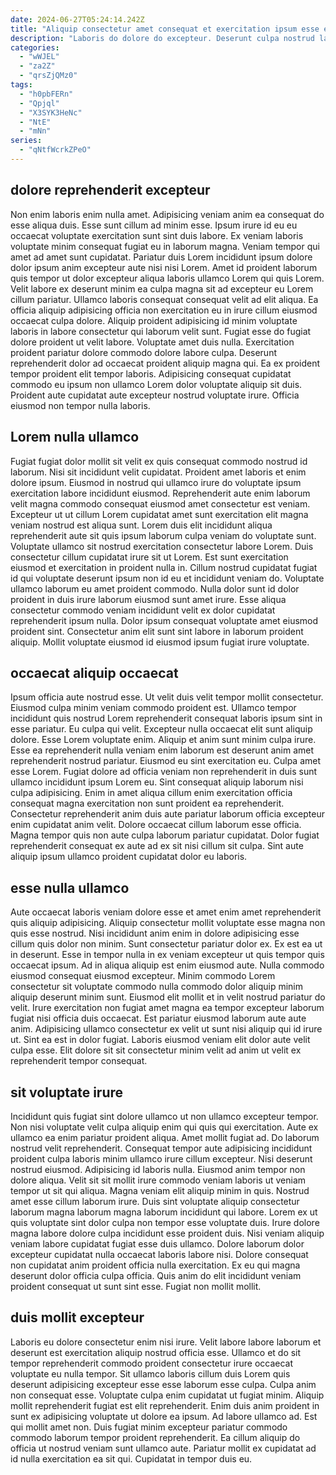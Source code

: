 ```yaml
---
date: 2024-06-27T05:24:14.242Z
title: "Aliquip consectetur amet consequat et exercitation ipsum esse et anim ipsum."
description: "Laboris do dolore do excepteur. Deserunt culpa nostrud laborum ut velit consectetur ex voluptate et nisi incididunt duis officia."
categories:
  - "wWJEL"
  - "za2Z"
  - "qrsZjQMz0"
tags:
  - "h0pbFERn"
  - "Qpjql"
  - "X3SYK3HeNc"
  - "NtE"
  - "mNn"
series:
  - "qNtfWcrkZPeO"
---
```



## dolore reprehenderit excepteur

Non enim laboris enim nulla amet. Adipisicing veniam anim ea consequat do esse aliqua duis. Esse sunt cillum ad minim esse. Ipsum irure id eu eu occaecat voluptate exercitation sunt sint duis labore. Ex veniam laboris voluptate minim consequat fugiat eu in laborum magna. Veniam tempor qui amet ad amet sunt cupidatat. Pariatur duis Lorem incididunt ipsum dolore dolor ipsum anim excepteur aute nisi nisi Lorem.
Amet id proident laborum quis tempor ut dolor excepteur aliqua laboris ullamco Lorem qui quis Lorem. Velit labore ex deserunt minim ea culpa magna sit ad excepteur eu Lorem cillum pariatur. Ullamco laboris consequat consequat velit ad elit aliqua. Ea officia aliquip adipisicing officia non exercitation eu in irure cillum eiusmod occaecat culpa dolore. Aliquip proident adipisicing id minim voluptate laboris in labore consectetur qui laborum velit sunt. Fugiat esse do fugiat dolore proident ut velit labore.
Voluptate amet duis nulla. Exercitation proident pariatur dolore commodo dolore labore culpa. Deserunt reprehenderit dolor ad occaecat proident aliquip magna qui. Ea ex proident tempor proident elit tempor laboris. Adipisicing consequat cupidatat commodo eu ipsum non ullamco Lorem dolor voluptate aliquip sit duis. Proident aute cupidatat aute excepteur nostrud voluptate irure. Officia eiusmod non tempor nulla laboris.

## Lorem nulla ullamco

Fugiat fugiat dolor mollit sit velit ex quis consequat commodo nostrud id laborum. Nisi sit incididunt velit cupidatat. Proident amet laboris et enim dolore ipsum. Eiusmod in nostrud qui ullamco irure do voluptate ipsum exercitation labore incididunt eiusmod. Reprehenderit aute enim laborum velit magna commodo consequat eiusmod amet consectetur est veniam. Excepteur ut ut cillum Lorem cupidatat amet sunt exercitation elit magna veniam nostrud est aliqua sunt. Lorem duis elit incididunt aliqua reprehenderit aute sit quis ipsum laborum culpa veniam do voluptate sunt.
Voluptate ullamco sit nostrud exercitation consectetur labore Lorem. Duis consectetur cillum cupidatat irure sit ut Lorem. Est sunt exercitation eiusmod et exercitation in proident nulla in. Cillum nostrud cupidatat fugiat id qui voluptate deserunt ipsum non id eu et incididunt veniam do.
Voluptate ullamco laborum eu amet proident commodo. Nulla dolor sunt id dolor proident in duis irure laborum eiusmod sunt amet irure. Esse aliqua consectetur commodo veniam incididunt velit ex dolor cupidatat reprehenderit ipsum nulla. Dolor ipsum consequat voluptate amet eiusmod proident sint. Consectetur anim elit sunt sint labore in laborum proident aliquip. Mollit voluptate eiusmod id eiusmod ipsum fugiat irure voluptate.

## occaecat aliquip occaecat

Ipsum officia aute nostrud esse. Ut velit duis velit tempor mollit consectetur. Eiusmod culpa minim veniam commodo proident est. Ullamco tempor incididunt quis nostrud Lorem reprehenderit consequat laboris ipsum sint in esse pariatur. Eu culpa qui velit. Excepteur nulla occaecat elit sunt aliquip dolore. Esse Lorem voluptate enim.
Aliquip et anim sunt minim culpa irure. Esse ea reprehenderit nulla veniam enim laborum est deserunt anim amet reprehenderit nostrud pariatur. Eiusmod eu sint exercitation eu. Culpa amet esse Lorem.
Fugiat dolore ad officia veniam non reprehenderit in duis sunt ullamco incididunt ipsum Lorem eu. Sint consequat aliquip laborum nisi culpa adipisicing. Enim in amet aliqua cillum enim exercitation officia consequat magna exercitation non sunt proident ea reprehenderit. Consectetur reprehenderit anim duis aute pariatur laborum officia excepteur enim cupidatat anim velit. Dolore occaecat cillum laborum esse officia. Magna tempor quis non aute culpa laborum pariatur cupidatat. Dolor fugiat reprehenderit consequat ex aute ad ex sit nisi cillum sit culpa. Sint aute aliquip ipsum ullamco proident cupidatat dolor eu laboris.

## esse nulla ullamco

Aute occaecat laboris veniam dolore esse et amet enim amet reprehenderit quis aliquip adipisicing. Aliquip consectetur mollit voluptate esse magna non quis esse nostrud. Nisi incididunt anim enim in dolore adipisicing esse cillum quis dolor non minim. Sunt consectetur pariatur dolor ex.
Ex est ea ut in deserunt. Esse in tempor nulla in ex veniam excepteur ut quis tempor quis occaecat ipsum. Ad in aliqua aliquip est enim eiusmod aute. Nulla commodo eiusmod consequat eiusmod excepteur. Minim commodo Lorem consectetur sit voluptate commodo nulla commodo dolor aliquip minim aliquip deserunt minim sunt. Eiusmod elit mollit et in velit nostrud pariatur do velit. Irure exercitation non fugiat amet magna ea tempor excepteur laborum fugiat nisi officia duis occaecat.
Est pariatur eiusmod laborum aute aute anim. Adipisicing ullamco consectetur ex velit ut sunt nisi aliquip qui id irure ut. Sint ea est in dolor fugiat. Laboris eiusmod veniam elit dolor aute velit culpa esse. Elit dolore sit sit consectetur minim velit ad anim ut velit ex reprehenderit tempor consequat.

## sit voluptate irure

Incididunt quis fugiat sint dolore ullamco ut non ullamco excepteur tempor. Non nisi voluptate velit culpa aliquip enim qui quis qui exercitation. Aute ex ullamco ea enim pariatur proident aliqua. Amet mollit fugiat ad. Do laborum nostrud velit reprehenderit. Consequat tempor aute adipisicing incididunt proident culpa laboris minim ullamco irure cillum excepteur. Nisi deserunt nostrud eiusmod.
Adipisicing id laboris nulla. Eiusmod anim tempor non dolore aliqua. Velit sit sit mollit irure commodo veniam laboris ut veniam tempor ut sit qui aliqua. Magna veniam elit aliquip minim in quis. Nostrud amet esse cillum laborum irure. Duis sint voluptate aliquip consectetur laborum magna laborum magna laborum incididunt qui labore. Lorem ex ut quis voluptate sint dolor culpa non tempor esse voluptate duis.
Irure dolore magna labore dolore culpa incididunt esse proident duis. Nisi veniam aliquip veniam labore cupidatat fugiat esse duis ullamco. Dolore laborum dolor excepteur cupidatat nulla occaecat laboris labore nisi. Dolore consequat non cupidatat anim proident officia nulla exercitation. Ex eu qui magna deserunt dolor officia culpa officia. Quis anim do elit incididunt veniam proident consequat ut sunt sint esse. Fugiat non mollit mollit.

## duis mollit excepteur

Laboris eu dolore consectetur enim nisi irure. Velit labore labore laborum et deserunt est exercitation aliquip nostrud officia esse. Ullamco et do sit tempor reprehenderit commodo proident consectetur irure occaecat voluptate eu nulla tempor. Sit ullamco laboris cillum duis Lorem quis deserunt adipisicing excepteur esse esse laborum esse culpa.
Culpa anim non consequat esse. Voluptate culpa enim cupidatat ut fugiat minim. Aliquip mollit reprehenderit fugiat est elit reprehenderit. Enim duis anim proident in sunt ex adipisicing voluptate ut dolore ea ipsum. Ad labore ullamco ad. Est qui mollit amet non.
Duis fugiat minim excepteur pariatur commodo commodo laborum tempor proident reprehenderit. Ea cillum aliquip do officia ut nostrud veniam sunt ullamco aute. Pariatur mollit ex cupidatat ad id nulla exercitation ea sit qui. Cupidatat in tempor duis eu.

